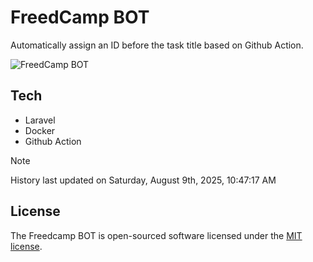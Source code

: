 # FreedCamp BOT

Automatically assign an ID before the task title based on Github Action.

![FreedCamp BOT](https://repository-images.githubusercontent.com/737932867/7d34798b-2680-471c-b089-a78a718d3d6a)

## Tech

- Laravel
- Docker
- Github Action

> [!NOTE]  
> History last updated on Saturday, August 9th, 2025, 10:47:17 AM

## License

The Freedcamp BOT is open-sourced software licensed under the [MIT license](https://opensource.org/licenses/MIT).
